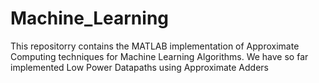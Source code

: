 # Machine_Learning
This repositorry contains the MATLAB implementation of Approximate Computing techniques for Machine Learning Algorithms. We have so far implemented Low Power Datapaths using Approximate Adders
